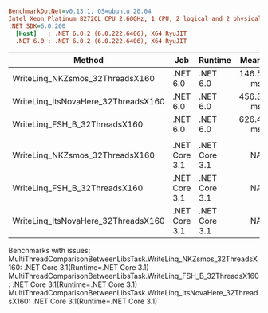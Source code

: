 ``` ini

BenchmarkDotNet=v0.13.1, OS=ubuntu 20.04
Intel Xeon Platinum 8272CL CPU 2.60GHz, 1 CPU, 2 logical and 2 physical cores
.NET SDK=6.0.200
  [Host]   : .NET 6.0.2 (6.0.222.6406), X64 RyuJIT
  .NET 6.0 : .NET 6.0.2 (6.0.222.6406), X64 RyuJIT


```
|                              Method |           Job |       Runtime |     Mean |   Error |  StdDev | Ratio | RatioSD |      Gen 0 |      Gen 1 |     Gen 2 |     Allocated |
|------------------------------------ |-------------- |-------------- |---------:|--------:|--------:|------:|--------:|-----------:|-----------:|----------:|--------------:|
|     WriteLinq_NKZsmos_32ThreadsX160 |      .NET 6.0 |      .NET 6.0 | 146.5 ms | 0.61 ms | 0.51 ms |  1.00 |    0.00 |  2750.0000 |  1000.0000 |  250.0000 |  44,672,080 B |
| WriteLinq_ItsNovaHere_32ThreadsX160 |      .NET 6.0 |      .NET 6.0 | 456.3 ms | 4.11 ms | 3.64 ms |  3.12 |    0.03 | 12000.0000 |  2000.0000 |         - | 222,915,856 B |
|       WriteLinq_FSH_B_32ThreadsX160 |      .NET 6.0 |      .NET 6.0 | 626.4 ms | 8.67 ms | 8.11 ms |  4.28 |    0.05 | 35000.0000 | 14000.0000 | 4000.0000 | 592,696,656 B |
|                                     |               |               |          |         |         |       |         |            |            |           |               |
|     WriteLinq_NKZsmos_32ThreadsX160 | .NET Core 3.1 | .NET Core 3.1 |       NA |      NA |      NA |     ? |       ? |          - |          - |         - |             - |
|       WriteLinq_FSH_B_32ThreadsX160 | .NET Core 3.1 | .NET Core 3.1 |       NA |      NA |      NA |     ? |       ? |          - |          - |         - |             - |
| WriteLinq_ItsNovaHere_32ThreadsX160 | .NET Core 3.1 | .NET Core 3.1 |       NA |      NA |      NA |     ? |       ? |          - |          - |         - |             - |

Benchmarks with issues:
  MultiThreadComparisonBetweenLibsTask.WriteLinq_NKZsmos_32ThreadsX160: .NET Core 3.1(Runtime=.NET Core 3.1)
  MultiThreadComparisonBetweenLibsTask.WriteLinq_FSH_B_32ThreadsX160: .NET Core 3.1(Runtime=.NET Core 3.1)
  MultiThreadComparisonBetweenLibsTask.WriteLinq_ItsNovaHere_32ThreadsX160: .NET Core 3.1(Runtime=.NET Core 3.1)
